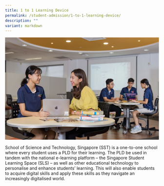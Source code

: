 ```yaml
---
title: 1 to 1 Learning Device
permalink: /student-admission/1-to-1-learning-device/
description: ""
variant: markdown
---
```

![](/images/Curriculum/1to1_Cover_Page.jpg)

School of Science and Technology, Singapore (SST) is a one-to-one school where every student uses a PLD for their learning. The PLD be used in tandem with the national e-learning platform – the Singapore Student Learning Space (SLS) – as well as other educational technology to personalise and enhance students’ learning. This will also enable students to acquire digital skills and apply these skills as they navigate an increasingly digitalised world.